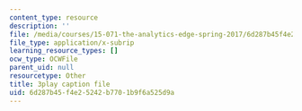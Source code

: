 ```yaml
---
content_type: resource
description: ''
file: /media/courses/15-071-the-analytics-edge-spring-2017/6d287b45f4e25242b7701b9f6a525d9a_3cN7bSffVm4.vtt
file_type: application/x-subrip
learning_resource_types: []
ocw_type: OCWFile
parent_uid: null
resourcetype: Other
title: 3play caption file
uid: 6d287b45-f4e2-5242-b770-1b9f6a525d9a
---
```


